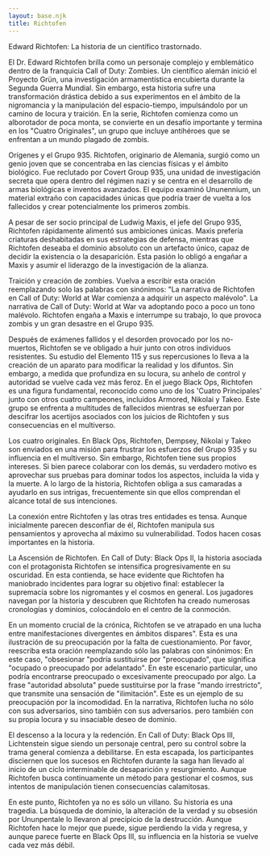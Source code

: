 ```yaml
---
layout: base.njk
title: Richtofen
---
```

Edward Richtofen: La historia de un científico trastornado.

El Dr. Edward Richtofen brilla como un personaje complejo y emblemático dentro de la franquicia Call of Duty: Zombies. Un científico alemán inició el Proyecto Grün, una investigación armamentística encubierta durante la Segunda Guerra Mundial. Sin embargo, esta historia sufre una transformación drástica debido a sus experimentos en el ámbito de la nigromancia y la manipulación del espacio-tiempo, impulsándolo por un camino de locura y traición.  En la serie, Richtofen comienza como un alborotador de poca monta, se convierte en un desafío importante y termina en los "Cuatro Originales", un grupo que incluye antihéroes que se enfrentan a un mundo plagado de zombis.

Orígenes y el Grupo 935.
Richtofen, originario de Alemania, surgió como un genio joven que se concentraba en las ciencias físicas y el ámbito biológico.  Fue reclutado por Covert Group 935, una unidad de investigación secreta que opera dentro del régimen nazi y se centra en el desarrollo de armas biológicas e inventos avanzados.  El equipo examinó Ununennium, un material extraño con capacidades únicas que podría traer de vuelta a los fallecidos y crear potencialmente los primeros zombis.

A pesar de ser socio principal de Ludwig Maxis, el jefe del Grupo 935, Richtofen rápidamente alimentó sus ambiciones únicas.  Maxis prefería criaturas deshabitadas en sus estrategias de defensa, mientras que Richtofen deseaba el dominio absoluto con un artefacto único, capaz de decidir la existencia o la desaparición.  Esta pasión lo obligó a engañar a Maxis y asumir el liderazgo de la investigación de la alianza.

Traición y creación de zombies.
Vuelva a escribir esta oración reemplazando solo las palabras con sinónimos: "La narrativa de Richtofen en Call of Duty: World at War comienza a adquirir un aspecto malévolo". La narrativa de Call of Duty: World at War va adoptando poco a poco un tono malévolo. Richtofen engaña a Maxis e interrumpe su trabajo, lo que provoca zombis y un gran desastre en el Grupo 935.

Después de exámenes fallidos y el desorden provocado por los no-muertos, Richtofen se ve obligado a huir junto con otros individuos resistentes. Su estudio del Elemento 115 y sus repercusiones lo lleva a la creación de un aparato para modificar la realidad y los difuntos. Sin embargo, a medida que profundiza en su locura, su anhelo de control y autoridad se vuelve cada vez más feroz. En el juego Black Ops, Richtofen es una figura fundamental, reconocido como uno de los 'Cuatro Principales' junto con otros cuatro campeones, incluidos Armored, Nikolai y Takeo. Este grupo se enfrenta a multitudes de fallecidos mientras se esfuerzan por descifrar los acertijos asociados con los juicios de Richtofen y sus consecuencias en el multiverso.

Los cuatro originales.
En Black Ops, Richtofen, Dempsey, Nikolai y Takeo son enviados en una misión para frustrar los esfuerzos del Grupo 935 y su influencia en el multiverso. Sin embargo, Richtofen tiene sus propios intereses. Si bien parece colaborar con los demás, su verdadero motivo es aprovechar sus pruebas para dominar todos los aspectos, incluida la vida y la muerte. A lo largo de la historia, Richtofen obliga a sus camaradas a ayudarlo en sus intrigas, frecuentemente sin que ellos comprendan el alcance total de sus intenciones.

La conexión entre Richtofen y las otras tres entidades es tensa. Aunque inicialmente parecen desconfiar de él, Richtofen manipula sus pensamientos y aprovecha al máximo su vulnerabilidad. Todos hacen cosas importantes en la historia.

La Ascensión de Richtofen.
En Call of Duty: Black Ops II, la historia asociada con el protagonista Richtofen se intensifica progresivamente en su oscuridad. En esta contienda, se hace evidente que Richtofen ha maniobrado incidentes para lograr su objetivo final: establecer la supremacía sobre los nigromantes y el cosmos en general. Los jugadores navegan por la historia y descubren que Richtofen ha creado numerosas cronologías y dominios, colocándolo en el centro de la conmoción.

En un momento crucial de la crónica, Richtofen se ve atrapado en una lucha entre manifestaciones divergentes en ámbitos dispares". Esta es una ilustración de su preocupación por la falta de cuestionamiento. Por favor, reescriba esta oración reemplazando sólo las palabras con sinónimos: En este caso, "obsesionar "podría sustituirse por "preocupado", que significa "ocupado o preocupado por adelantado". En este escenario particular, uno podría encontrarse preocupado o excesivamente preocupado por algo. La frase "autoridad absoluta" puede sustituirse por la frase "mando irrestricto", que transmite una sensación de "ilimitación". Este es un ejemplo de su preocupación por la incomodidad. En la narrativa, Richtofen lucha no sólo con sus adversarios, sino también con sus adversarios. pero también con su propia locura y su insaciable deseo de dominio.

El descenso a la locura y la redención.
En Call of Duty: Black Ops III, Lichtenstein sigue siendo un personaje central, pero su control sobre la trama general comienza a debilitarse. En esta escapada, los participantes disciernen que los sucesos en Richtofen durante la saga han llevado al inicio de un ciclo interminable de desaparición y resurgimiento. Aunque Richtofen busca continuamente un método para gestionar el cosmos, sus intentos de manipulación tienen consecuencias calamitosas.

En este punto, Richtofen ya no es sólo un villano. Su historia es una tragedia. La búsqueda de dominio, la alteración de la verdad y su obsesión por Ununpentale lo llevaron al precipicio de la destrucción. Aunque Richtofen hace lo mejor que puede, sigue perdiendo la vida y regresa, y aunque parece fuerte en Black Ops III, su influencia en la historia se vuelve cada vez más débil.


